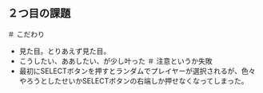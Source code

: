 ## ２つ目の課題
＃ こだわり
- 見た目。とりあえず見た目。
- こうしたい、ああしたい、が少し叶った
＃ 注意というか失敗
- 最初にSELECTボタンを押すとランダムでプレイヤーが選択されるが、色々やろうとしたせいかSELECTボタンの右端しか押せなくなってしまった。
